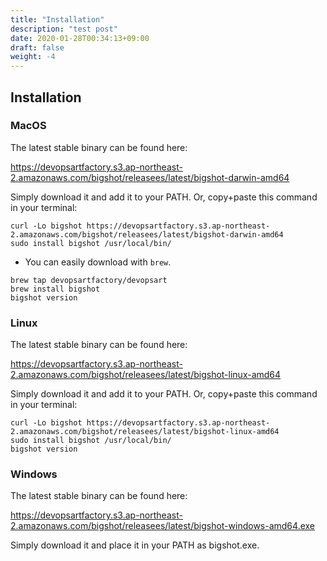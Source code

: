 ```yaml
---
title: "Installation"
description: "test post"
date: 2020-01-28T00:34:13+09:00
draft: false
weight: -4
---
```


## Installation

### MacOS
The latest stable binary can be found here:

https://devopsartfactory.s3.ap-northeast-2.amazonaws.com/bigshot/releasees/latest/bigshot-darwin-amd64

Simply download it and add it to your PATH. Or, copy+paste this command in your terminal:

```
curl -Lo bigshot https://devopsartfactory.s3.ap-northeast-2.amazonaws.com/bigshot/releasees/latest/bigshot-darwin-amd64
sudo install bigshot /usr/local/bin/
```


- You can easily download with `brew`.

```
brew tap devopsartfactory/devopsart
brew install bigshot
bigshot version
```


### Linux
The latest stable binary can be found here:

https://devopsartfactory.s3.ap-northeast-2.amazonaws.com/bigshot/releasees/latest/bigshot-linux-amd64

Simply download it and add it to your PATH. Or, copy+paste this command in your terminal:

```
curl -Lo bigshot https://devopsartfactory.s3.ap-northeast-2.amazonaws.com/bigshot/releasees/latest/bigshot-linux-amd64
sudo install bigshot /usr/local/bin/
bigshot version
```

### Windows
The latest stable binary can be found here:

https://devopsartfactory.s3.ap-northeast-2.amazonaws.com/bigshot/releasees/latest/bigshot-windows-amd64.exe

Simply download it and place it in your PATH as bigshot.exe.
